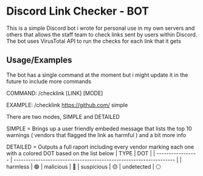 
# Discord Link Checker - BOT

This is a simple Discord bot i wrote for personal use in my own servers and others that allows the staff team to check links sent by users within Discord.
The bot uses VirusTotal API to run the checks for each link that it gets




## Usage/Examples

The bot has a single command at the moment but i might update it in the future to include more commands

COMMAND:
/checklink [LINK] [MODE]

EXAMPLE: 
/checklink https://github.com/ simple

There are two modes, SIMPLE and DETAILED

SIMPLE = Brings up a user friendly embeded message that lists the top 10 warnings ( vendors that flagged the link as harmful ) and a bit more info

DETAILED = Outputs a full raport including every vendor marking each one with a colored DOT based on the list below
| TYPE             | DOT                                                                |
| ----------------- | ------------------------------------------------------------------ |
| harmless | 🟢
| malicious | 🔴
| suspicious | 🟡
| undetected | ⚪

